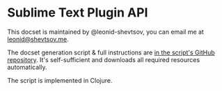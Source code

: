 Sublime Text Plugin API
=======================

This docset is maintained by @leonid-shevtsov, you can email me at leonid@shevtsov.me.

The docset generation script & full instructions are [in the script's GitHub repository](https://github.com/leonid-shevtsov/Dash_Sublime_Text_Plugin_API). It's self-sufficient and downloads all required resources automatically.

The script is implemented in Clojure.
